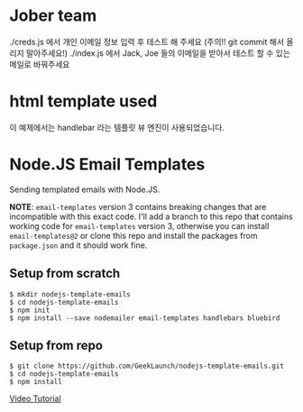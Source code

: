 # Jober team
./creds.js 에서 개인 이메일 정보 입력 후 테스트 해 주세요 (주의!! git commit 해서 올리지 말아주세요!)
./index.js 에서 Jack, Joe 들의 이메일을 받아서 테스트 할 수 있는 메일로 바꿔주세요

# html template used
이 예제에서는 handlebar 라는 템플릿 뷰 엔진이 사용되었습니다.

# Node.JS Email Templates

Sending templated emails with Node.JS.

**NOTE**: `email-templates` version 3 contains breaking changes that are incompatible with this exact code. I'll add a branch to this repo that contains working code for `email-templates` version 3, otherwise you can install `email-templates@2` or clone this repo and install the packages from `package.json` and it should work fine.

## Setup from scratch

    $ mkdir nodejs-template-emails
    $ cd nodejs-template-emails
    $ npm init
    $ npm install --save nodemailer email-templates handlebars bluebird

## Setup from repo

    $ git clone https://github.com/GeekLaunch/nodejs-template-emails.git
    $ cd nodejs-template-emails
    $ npm install

[Video Tutorial](https://youtu.be/9zPZ9yJML6E)
